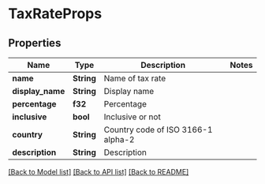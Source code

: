 # TaxRateProps

## Properties

Name | Type | Description | Notes
------------ | ------------- | ------------- | -------------
**name** | **String** | Name of tax rate | 
**display_name** | **String** | Display name | 
**percentage** | **f32** | Percentage | 
**inclusive** | **bool** | Inclusive or not | 
**country** | **String** | Country code of ISO 3166-1 alpha-2 | 
**description** | **String** | Description | 

[[Back to Model list]](../README.md#documentation-for-models) [[Back to API list]](../README.md#documentation-for-api-endpoints) [[Back to README]](../README.md)


